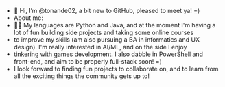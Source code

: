 - 👋 Hi, I’m @tonande02, a bit new to GitHub, pleased to meet ya! =)
- About me:
- 👀🌱 My languages are Python and Java, and at the moment I'm having a lot of fun building side projects and taking some online courses
- to improve my skills (am also pursuing a BA in informatics and UX design). I'm really interested in AI/ML, and on the side I enjoy 
- tinkering with games development. I also dabble in PowerShell and front-end, and aim to be properly full-stack soon! =)
- I look forward to finding fun projects to collaborate on, and to learn from all the exciting things the community gets up to!

<!---
tonande02/tonande02 is a ✨ special ✨ repository because its `README.md` (this file) appears on your GitHub profile.
You can click the Preview link to take a look at your changes.
--->
